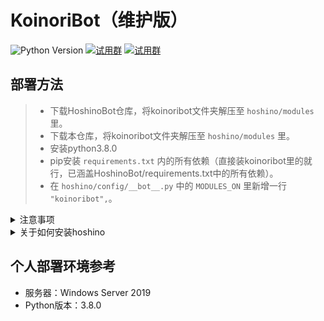 # KoinoriBot（维护版）
![Python Version](https://img.shields.io/badge/python-3.8+-blue)
[![试用群](https://img.shields.io/badge/试用/一群-冰祈杂谈总铺-brightgreen)](https://jq.qq.com/?_wv=1027&k=o3WzKAfn)
[![试用群](https://img.shields.io/badge/试用/二群-冰祈杂谈分铺-brightgreen)](https://jq.qq.com/?_wv=1027&k=fdFbP60u)


## 部署方法

> - 下载HoshinoBot仓库，将koinoribot文件夹解压至 `hoshino/modules` 里。
> - 下载本仓库，将koinoribot文件夹解压至 `hoshino/modules` 里。
> - 安装python3.8.0
> - pip安装 `requirements.txt` 内的所有依赖（直接装koinoribot里的就行，已涵盖HoshinoBot/requirements.txt中的所有依赖）。
> - 在 `hoshino/config/__bot__.py` 中的 `MODULES_ON` 里新增一行 `"koinoribot",`。

<details>
 <summary> 注意事项 </summary> 

 - 如果在安装依赖的过程中出现错误，请务必及时解决，通常都可在百度上找到解决方案。
 
 
 - 关于部分插件需要用到的静态图片资源文件与字体文件，恕不在此公开。如有需要可以移步[![插件试用群](https://img.shields.io/badge/插件试用-冰祈杂谈分铺-brightgreen)](https://jq.qq.com/?_wv=1027&k=fdFbP60u)。
 
 
 - 部分功能需要申请api，请将相应的api填进 `koinoribot/config.py` 里以正常使用插件。
 
 
 - 部分功能如 `语音版网易云点歌` 需要用到`ffmpeg`，在[官网](https://ffmpeg.org/download.html)下载后解压至任意位置，并在环境变量`Path`中添加`ffmpeg.exe`所在路径。
 
 
 - 部分插件在下载图片时需要走代理，可以在 `koinoribot/config.py` 的 `proxies` 栏内进行配置。推荐使用 [clash](https://github.com/Fndroid/clash_for_windows_pkg)
</details>



<details>
 <summary> 关于如何安装hoshino </summary> 

- 仓库传送门 [Hoshinobot](https://github.com/Ice9Coffee/HoshinoBot) (作者： [Ice9Coffee](https://github.com/Ice9Coffee))

</details>


## 个人部署环境参考
 - 服务器：Windows Server 2019
 - Python版本：3.8.0
